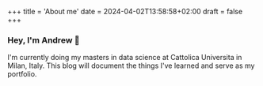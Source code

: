 +++
title = 'About me'
date = 2024-04-02T13:58:58+02:00
draft = false
+++

### Hey, I'm Andrew 👋

I'm currently doing my masters in data science at Cattolica Universita in Milan, Italy. This blog will document the things I've learned and serve as my portfolio.
